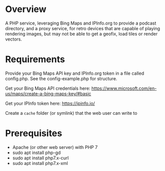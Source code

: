 # Overview

A PHP service, leveraging Bing Maps and IPInfo.org to provide a podcast directory, and a proxy service, for retro devices that are capable of playing rendering images, but may not be able to get a geofix, load tiles or render vectors.

# Requirements

Provide your Bing Maps API key and IPInfo.org token in a file called config.php. See the config-example.php for structure.

Get your Bing Maps API credentials here: https://www.microsoft.com/en-us/maps/create-a-bing-maps-key/#basic

Get your IPInfo token here: https://ipinfo.io/

Create a `cache` folder (or symlink) that the web user can write to

# Prerequisites

* Apache (or other web server) with PHP 7
* sudo apt install php-gd
* sudo apt install php7.x-curl
* sudo apt install php7.x-xml
